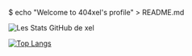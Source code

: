 $ echo "Welcome to 404xel's profile" > README.md

![Les Stats GitHub de xel](https://github-readme-stats.vercel.app/api?username=404xel&show_icons=true&theme=tokyonight)

[![Top Langs](https://github-readme-stats.vercel.app/api/top-langs/?username=404xel&layout=compact&theme=tokyonight)](https://github.com/anuraghazra/github-readme-stats)



